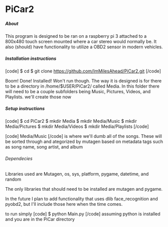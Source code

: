 # PiCar2

##### About #####

This program is designed to be ran on a raspberry pi 3 attached to a 800x480 touch screen mounted where a car stereo would normally be.
It also (should) have functionality to utilize a OBD2 sensor in modern vehicles.


##### Installation instructions #####

[code]
$ cd
$ git clone https://github.com/ImMilesAhead/PiCar2.git
[/code]

Boom! Done! Installed!
Won't run though. The way it is designed is for there to be a directory in /home/$USER/PiCar2/ called Media. In this folder there will need to be a couple subfolders being Music, Pictures, Videos, and Playlists. we'll create those now 

##### Setup instructions #####

[code]
$ cd PiCar2
$ mkdir Media
$ mkdir Media/Music
$ mkdir Media/Pictures
$ mkdir Media/Videos
$ mkdir Media/Playlists 
[/code]

[code] Media/Music [/code] is where we'll dumb all of the songs. These will be sorted through and ategorized by mutagen based on metadata tags such as song name, song artist, and album

###### Dependecies ######

Libraries used are 
Mutagen, os, sys, platform, pygame, datetime, and random

The only libraries that should need to be installed are mutagen and pygame.

In the future I plan to add functionality that uses dlib face_recognition and pyobd2, but I'll include those here when the time comes.

to run simply 
[code] $ python Main.py [/code]
assuming python is installed and you are in the PiCar directory